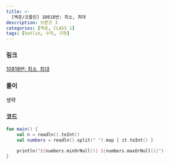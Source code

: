 ```yaml
---
title: >-
  [백준/코틀린] 10818번: 최소, 최대
description: 브론즈 3
categories: [백준, CLASS 1]
tags: [kotlin, 수학, 구현]
---
```


### 링크
[10818번: 최소, 최대](https://www.acmicpc.net/problem/10818)

### 풀이
생략

### 코드
```kotlin
fun main() {
    val n = readln().toInt()
    val numbers = readln().split(" ").map { it.toInt() }

    println("${numbers.minOrNull()} ${numbers.maxOrNull()}")
}

```

